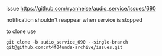 issue https://github.com/ryanheise/audio_service/issues/690

notification shouldn't reappear when service is stopped

to clone use

```
git clone -b audio_service_690 --single-branch git@github.com:nt4f04unds-archive/issues.git
```